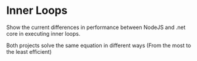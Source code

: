 Inner Loops
====

Show the current differences in performance between NodeJS and .net core in executing inner loops.

Both projects solve the same equation in different ways (From the most to the least efficient)